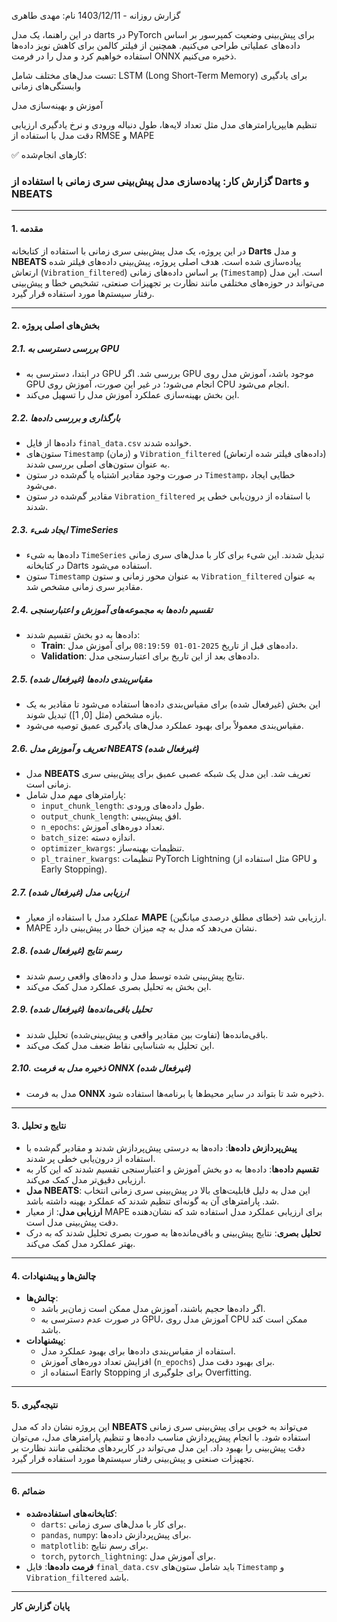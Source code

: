 
گزارش روزانه - 1403/12/11
نام: مهدی طاهری


 در این راهنما، یک مدل darts در PyTorch برای پیش‌بینی وضعیت کمپرسور بر اساس داده‌های عملیاتی طراحی می‌کنیم. همچنین از فیلتر کالمن برای کاهش نویز داده‌ها استفاده خواهیم کرد و مدل را در فرمت ONNX ذخیره می‌کنیم.

تست مدل‌های مختلف شامل:
LSTM (Long Short-Term Memory) برای یادگیری وابستگی‌های زمانی


آموزش و بهینه‌سازی مدل

تنظیم هایپرپارامترهای مدل مثل تعداد لایه‌ها، طول دنباله ورودی و نرخ یادگیری
ارزیابی دقت مدل با استفاده از RMSE و MAPE


✅ کارهای انجام‌شده:
### **گزارش کار: پیاده‌سازی مدل پیش‌بینی سری زمانی با استفاده از Darts و NBEATS**

---

#### **1. مقدمه**
در این پروژه، یک مدل پیش‌بینی سری زمانی با استفاده از کتابخانه **Darts** و مدل **NBEATS** پیاده‌سازی شده است. هدف اصلی پروژه، پیش‌بینی داده‌های فیلتر شده ارتعاش (`Vibration_filtered`) بر اساس داده‌های زمانی (`Timestamp`) است. این مدل می‌تواند در حوزه‌های مختلفی مانند نظارت بر تجهیزات صنعتی، تشخیص خطا و پیش‌بینی رفتار سیستم‌ها مورد استفاده قرار گیرد.

---

#### **2. بخش‌های اصلی پروژه**

##### **2.1. بررسی دسترسی به GPU**
- در ابتدا، دسترسی به GPU بررسی شد. اگر GPU موجود باشد، آموزش مدل روی GPU انجام می‌شود؛ در غیر این صورت، آموزش روی CPU انجام می‌شود.
- این بخش بهینه‌سازی عملکرد آموزش مدل را تسهیل می‌کند.

##### **2.2. بارگذاری و بررسی داده‌ها**
- داده‌ها از فایل `final_data.csv` خوانده شدند.
- ستون‌های `Timestamp` (زمان) و `Vibration_filtered` (داده‌های فیلتر شده ارتعاش) به عنوان ستون‌های اصلی بررسی شدند.
- در صورت وجود مقادیر اشتباه یا گم‌شده در ستون `Timestamp`، خطایی ایجاد می‌شود.
- مقادیر گم‌شده در ستون `Vibration_filtered` با استفاده از درون‌یابی خطی پر شدند.

##### **2.3. ایجاد شیء TimeSeries**
- داده‌ها به شیء `TimeSeries` تبدیل شدند. این شیء برای کار با مدل‌های سری زمانی در کتابخانه Darts استفاده می‌شود.
- ستون `Timestamp` به عنوان محور زمانی و ستون `Vibration_filtered` به عنوان مقادیر سری زمانی مشخص شد.

##### **2.4. تقسیم داده‌ها به مجموعه‌های آموزش و اعتبارسنجی**
- داده‌ها به دو بخش تقسیم شدند:
  - **Train**: داده‌های قبل از تاریخ `2025-01-01 08:19:59` برای آموزش مدل.
  - **Validation**: داده‌های بعد از این تاریخ برای اعتبارسنجی مدل.

##### **2.5. مقیاس‌بندی داده‌ها (غیرفعال شده)**
- این بخش (غیرفعال شده) برای مقیاس‌بندی داده‌ها استفاده می‌شود تا مقادیر به یک بازه مشخص (مثل [0, 1]) تبدیل شوند.
- مقیاس‌بندی معمولاً برای بهبود عملکرد مدل‌های یادگیری عمیق توصیه می‌شود.

##### **2.6. تعریف و آموزش مدل NBEATS (غیرفعال شده)**
- مدل **NBEATS** تعریف شد. این مدل یک شبکه عصبی عمیق برای پیش‌بینی سری زمانی است.
- پارامترهای مهم مدل شامل:
  - `input_chunk_length`: طول داده‌های ورودی.
  - `output_chunk_length`: افق پیش‌بینی.
  - `n_epochs`: تعداد دوره‌های آموزش.
  - `batch_size`: اندازه دسته.
  - `optimizer_kwargs`: تنظیمات بهینه‌ساز.
  - `pl_trainer_kwargs`: تنظیمات PyTorch Lightning (مثل استفاده از GPU و Early Stopping).

##### **2.7. ارزیابی مدل (غیرفعال شده)**
- عملکرد مدل با استفاده از معیار **MAPE** (خطای مطلق درصدی میانگین) ارزیابی شد.
- MAPE نشان می‌دهد که مدل به چه میزان خطا در پیش‌بینی دارد.

##### **2.8. رسم نتایج (غیرفعال شده)**
- نتایج پیش‌بینی شده توسط مدل و داده‌های واقعی رسم شدند.
- این بخش به تحلیل بصری عملکرد مدل کمک می‌کند.

##### **2.9. تحلیل باقی‌مانده‌ها (غیرفعال شده)**
- باقی‌مانده‌ها (تفاوت بین مقادیر واقعی و پیش‌بینی‌شده) تحلیل شدند.
- این تحلیل به شناسایی نقاط ضعف مدل کمک می‌کند.

##### **2.10. ذخیره مدل به فرمت ONNX (غیرفعال شده)**
- مدل به فرمت **ONNX** ذخیره شد تا بتواند در سایر محیط‌ها یا برنامه‌ها استفاده شود.

---

#### **3. نتایج و تحلیل**
- **پیش‌پردازش داده‌ها**: داده‌ها به درستی پیش‌پردازش شدند و مقادیر گم‌شده با استفاده از درون‌یابی خطی پر شدند.
- **تقسیم داده‌ها**: داده‌ها به دو بخش آموزش و اعتبارسنجی تقسیم شدند که این کار به ارزیابی دقیق‌تر مدل کمک می‌کند.
- **مدل NBEATS**: این مدل به دلیل قابلیت‌های بالا در پیش‌بینی سری زمانی انتخاب شد. پارامترهای آن به گونه‌ای تنظیم شدند که عملکرد بهینه داشته باشد.
- **ارزیابی مدل**: از معیار MAPE برای ارزیابی عملکرد مدل استفاده شد که نشان‌دهنده دقت پیش‌بینی مدل است.
- **تحلیل بصری**: نتایج پیش‌بینی و باقی‌مانده‌ها به صورت بصری تحلیل شدند که به درک بهتر عملکرد مدل کمک می‌کند.

---

#### **4. چالش‌ها و پیشنهادات**
- **چالش‌ها**:
  - اگر داده‌ها حجیم باشند، آموزش مدل ممکن است زمان‌بر باشد.
  - در صورت عدم دسترسی به GPU، آموزش مدل روی CPU ممکن است کند باشد.
- **پیشنهادات**:
  - استفاده از مقیاس‌بندی داده‌ها برای بهبود عملکرد مدل.
  - افزایش تعداد دوره‌های آموزش (`n_epochs`) برای بهبود دقت مدل.
  - استفاده از Early Stopping برای جلوگیری از Overfitting.

---

#### **5. نتیجه‌گیری**
این پروژه نشان داد که مدل **NBEATS** می‌تواند به خوبی برای پیش‌بینی سری زمانی استفاده شود. با انجام پیش‌پردازش مناسب داده‌ها و تنظیم پارامترهای مدل، می‌توان دقت پیش‌بینی را بهبود داد. این مدل می‌تواند در کاربردهای مختلفی مانند نظارت بر تجهیزات صنعتی و پیش‌بینی رفتار سیستم‌ها مورد استفاده قرار گیرد.

---

#### **6. ضمائم**
- **کتابخانه‌های استفاده‌شده**:
  - `darts`: برای کار با مدل‌های سری زمانی.
  - `pandas`, `numpy`: برای پیش‌پردازش داده‌ها.
  - `matplotlib`: برای رسم نتایج.
  - `torch`, `pytorch_lightning`: برای آموزش مدل.
- **فرمت داده‌ها**: فایل `final_data.csv` باید شامل ستون‌های `Timestamp` و `Vibration_filtered` باشد.

---

**پایان گزارش کار**